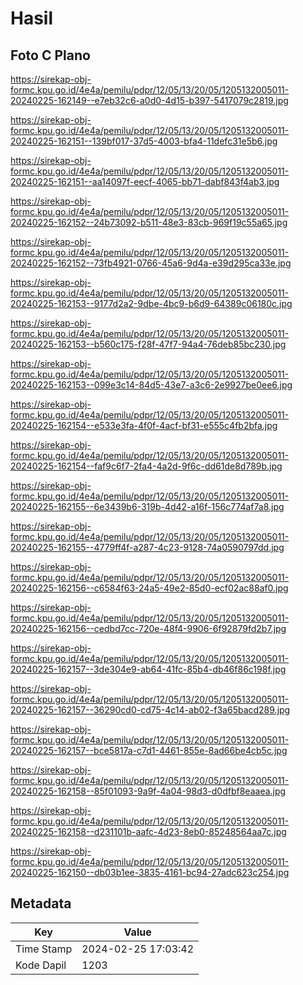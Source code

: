 # Hasil

## Foto C Plano

https://sirekap-obj-formc.kpu.go.id/4e4a/pemilu/pdpr/12/05/13/20/05/1205132005011-20240225-162149--e7eb32c6-a0d0-4d15-b397-5417079c2819.jpg

https://sirekap-obj-formc.kpu.go.id/4e4a/pemilu/pdpr/12/05/13/20/05/1205132005011-20240225-162151--139bf017-37d5-4003-bfa4-11defc31e5b6.jpg

https://sirekap-obj-formc.kpu.go.id/4e4a/pemilu/pdpr/12/05/13/20/05/1205132005011-20240225-162151--aa14097f-eecf-4065-bb71-dabf843f4ab3.jpg

https://sirekap-obj-formc.kpu.go.id/4e4a/pemilu/pdpr/12/05/13/20/05/1205132005011-20240225-162152--24b73092-b511-48e3-83cb-969f19c55a65.jpg

https://sirekap-obj-formc.kpu.go.id/4e4a/pemilu/pdpr/12/05/13/20/05/1205132005011-20240225-162152--73fb4921-0766-45a6-9d4a-e39d295ca33e.jpg

https://sirekap-obj-formc.kpu.go.id/4e4a/pemilu/pdpr/12/05/13/20/05/1205132005011-20240225-162153--9177d2a2-9dbe-4bc9-b6d9-64389c06180c.jpg

https://sirekap-obj-formc.kpu.go.id/4e4a/pemilu/pdpr/12/05/13/20/05/1205132005011-20240225-162153--b560c175-f28f-47f7-94a4-76deb85bc230.jpg

https://sirekap-obj-formc.kpu.go.id/4e4a/pemilu/pdpr/12/05/13/20/05/1205132005011-20240225-162153--099e3c14-84d5-43e7-a3c6-2e9927be0ee6.jpg

https://sirekap-obj-formc.kpu.go.id/4e4a/pemilu/pdpr/12/05/13/20/05/1205132005011-20240225-162154--e533e3fa-4f0f-4acf-bf31-e555c4fb2bfa.jpg

https://sirekap-obj-formc.kpu.go.id/4e4a/pemilu/pdpr/12/05/13/20/05/1205132005011-20240225-162154--faf9c6f7-2fa4-4a2d-9f6c-dd61de8d789b.jpg

https://sirekap-obj-formc.kpu.go.id/4e4a/pemilu/pdpr/12/05/13/20/05/1205132005011-20240225-162155--6e3439b6-319b-4d42-a16f-156c774af7a8.jpg

https://sirekap-obj-formc.kpu.go.id/4e4a/pemilu/pdpr/12/05/13/20/05/1205132005011-20240225-162155--4779ff4f-a287-4c23-9128-74a0590797dd.jpg

https://sirekap-obj-formc.kpu.go.id/4e4a/pemilu/pdpr/12/05/13/20/05/1205132005011-20240225-162156--c6584f63-24a5-49e2-85d0-ecf02ac88af0.jpg

https://sirekap-obj-formc.kpu.go.id/4e4a/pemilu/pdpr/12/05/13/20/05/1205132005011-20240225-162156--cedbd7cc-720e-48f4-9906-6f92879fd2b7.jpg

https://sirekap-obj-formc.kpu.go.id/4e4a/pemilu/pdpr/12/05/13/20/05/1205132005011-20240225-162157--3de304e9-ab64-41fc-85b4-db46f86c198f.jpg

https://sirekap-obj-formc.kpu.go.id/4e4a/pemilu/pdpr/12/05/13/20/05/1205132005011-20240225-162157--36290cd0-cd75-4c14-ab02-f3a65bacd289.jpg

https://sirekap-obj-formc.kpu.go.id/4e4a/pemilu/pdpr/12/05/13/20/05/1205132005011-20240225-162157--bce5817a-c7d1-4461-855e-8ad66be4cb5c.jpg

https://sirekap-obj-formc.kpu.go.id/4e4a/pemilu/pdpr/12/05/13/20/05/1205132005011-20240225-162158--85f01093-9a9f-4a04-98d3-d0dfbf8eaaea.jpg

https://sirekap-obj-formc.kpu.go.id/4e4a/pemilu/pdpr/12/05/13/20/05/1205132005011-20240225-162158--d231101b-aafc-4d23-8eb0-85248564aa7c.jpg

https://sirekap-obj-formc.kpu.go.id/4e4a/pemilu/pdpr/12/05/13/20/05/1205132005011-20240225-162150--db03b1ee-3835-4161-bc94-27adc623c254.jpg


## Metadata

| Key        | Value               |
| ---------- | ------------------- |
| Time Stamp | 2024-02-25 17:03:42 |
| Kode Dapil | 1203                |



